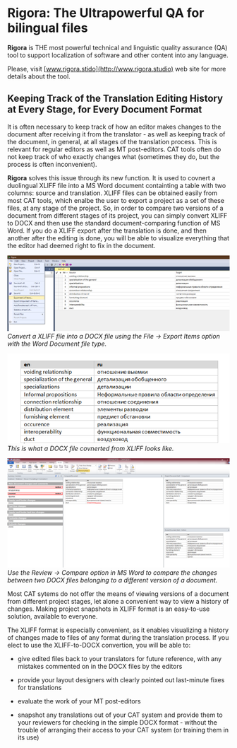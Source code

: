 # Rigora: The Ultrapowerful QA for bilingual files

**Rigora** is THE most powerful technical and linguistic quality assurance (QA) tool to support localization of software and other content into any language.

Please, visit [www.rigora.stido](http://www.rigora.studio) web site for more details about the tool.

## Keeping Track of the Translation Editing History at Every Stage, for Every Document Format

It is often necessary to keep track of how an editor makes changes to the document after receiving it from the translator - as well as keeping track of the document, in general, at all stages of the translation process. This is relevant for regular editors as well as MT post-editors. CAT tools often do not keep track of who exactly changes what (sometimes they do, but the process is often inconvenient).

**Rigora** solves this issue through its new function. It is used to covnert a duolingual XLIFF file into a MS Word document containting a table with two columns: source and translation. XLIFF files can be obtained easily from most CAT tools, which enalbe the user to export a project as a set of these files, at any stage of the project. So, in order to compare two versions of a document from different stages of its project, you can simply convert XLIFF to DOCX and then use the standard document-comparing function of MS Word. If you do a XLIFF export after the translation is done, and then another after the editing is done, you will be able to visualize everything that the editor had deemed right to fix in the document. 

![Convert a XLIFF file into a DOCX file using the File -> Export Items option with the Word Document file type](rig1.png)
*Convert a XLIFF file into a DOCX file using the File -> Export Items option with the Word Document file type.*

![This is what a DOCX file covnerted from XLIFF looks like.](rig2.png)
*This is what a DOCX file covnerted from XLIFF looks like.*

![Use the Review -> Compare option in MS Word to compare the changes between two DOCX files belonging to a different version of a document.](rig3.png)
*Use the Review -> Compare option in MS Word to compare the changes between two DOCX files belonging to a different version of a document.*

Most CAT sytems do not offer the means of viewing versions of a document from different project stages, let alone a convenient way to view a history of changes. Making project snapshots in XLIFF format is an easy-to-use solution, available to everyone. 

The XLIFF format is especially convenient, as it enables visualizing a history of changes made to files of any format during the translation process. If you elect to use the XLIFF-to-DOCX convertion, you will be able to:

- give edited files back to your translators for future reference, with any mistakes commented on in the DOCX files by the editors

- provide your layout designers with clearly pointed out last-minute fixes for translations

- evaluate the work of your MT post-editors

- snapshot any translations out of your CAT system and provide them to your reviewers for checking in the simple DOCX format - without the trouble of arranging their access to your CAT system (or training them in its use)